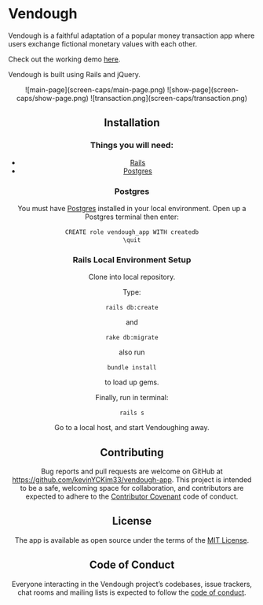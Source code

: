 # Vendough

Vendough is a faithful adaptation of a popular money transaction app where users exchange fictional monetary values with each other.

Check out the working demo [here](https://vendough.herokuapp.com//).

Vendough is built using Rails and jQuery.  

<div align="center">
  ![main-page](screen-caps/main-page.png)
  ![show-page](screen-caps/show-page.png)
  ![transaction.png](screen-caps/transaction.png)
<div>


## Installation

### Things you will need:

- [Rails](http://rubyonrails.org/)
- [Postgres](https://www.postgresql.org/)

### Postgres

You must have [Postgres](https://www.postgresql.org/) installed in your local environment. Open up a Postgres terminal then enter:

```
CREATE role vendough_app WITH createdb
\quit
```

### Rails Local Environment Setup

Clone into local repository.

Type:

```
rails db:create
```

and

```
rake db:migrate
```
also run

```
bundle install
```

to load up gems.

Finally, run in terminal:

```
rails s
```

Go to a local host, and start Vendoughing away.

## Contributing

Bug reports and pull requests are welcome on GitHub at https://github.com/kevinYCKim33/vendough-app. This project is intended to be a safe, welcoming space for collaboration, and contributors are expected to adhere to the [Contributor Covenant](http://contributor-covenant.org) code of conduct.

## License

The app is available as open source under the terms of the [MIT License](http://opensource.org/licenses/MIT).

## Code of Conduct

Everyone interacting in the Vendough project’s codebases, issue trackers, chat rooms and mailing lists is expected to follow the [code of conduct](https://github.com/kevinYCKim33/vendough-app/blob/master/CODE_OF_CONDUCT.md).
